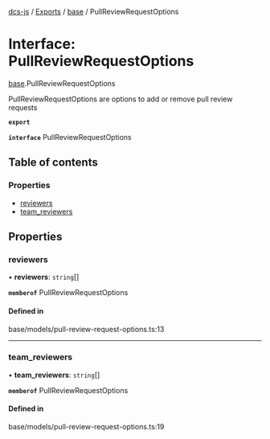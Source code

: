 [dcs-js](../README.md) / [Exports](../modules.md) / [base](../modules/base.md) / PullReviewRequestOptions

# Interface: PullReviewRequestOptions

[base](../modules/base.md).PullReviewRequestOptions

PullReviewRequestOptions are options to add or remove pull review requests

**`export`**

**`interface`** PullReviewRequestOptions

## Table of contents

### Properties

- [reviewers](base.PullReviewRequestOptions.md#reviewers)
- [team\_reviewers](base.PullReviewRequestOptions.md#team_reviewers)

## Properties

### <a id="reviewers" name="reviewers"></a> reviewers

• **reviewers**: `string`[]

**`memberof`** PullReviewRequestOptions

#### Defined in

base/models/pull-review-request-options.ts:13

___

### <a id="team_reviewers" name="team_reviewers"></a> team\_reviewers

• **team\_reviewers**: `string`[]

**`memberof`** PullReviewRequestOptions

#### Defined in

base/models/pull-review-request-options.ts:19

